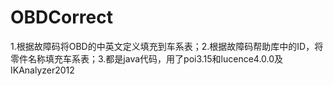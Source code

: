 # OBDCorrect
1.根据故障码将OBD的中英文定义填充到车系表；2.根据故障码帮助库中的ID，将零件名称填充车系表；3.都是java代码，用了poi3.15和lucence4.0.0及IKAnalyzer2012
